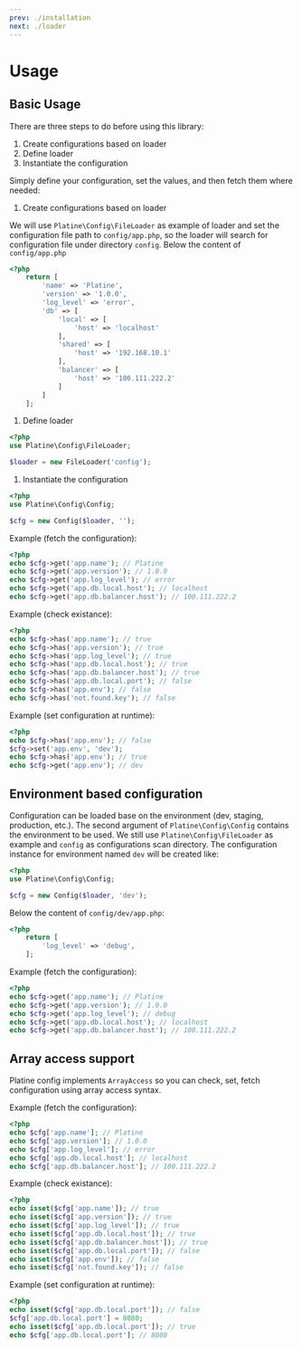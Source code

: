 ```yaml
---
prev: ./installation
next: ./loader
---
```

# Usage
## Basic Usage
There are three steps to do before using this library:
1. Create configurations based on loader
1. Define loader
1. Instantiate the configuration

Simply define your configuration, set the values, and then fetch them where needed:

1. Create configurations based on loader 

We will use `Platine\Config\FileLoader` as example of loader and set the configuration file path to `config/app.php`, so the loader will search for configuration file under directory `config`. Below the content of `config/app.php`

```php
<?php
	return [
	    'name' => 'Platine', 
	    'version' => '1.0.0', 
	    'log_level' => 'error', 
	    'db' => [
	        'local' => [
	            'host' => 'localhost'
	        ],
	        'shared' => [
	            'host' => '192.168.10.1'
	        ],
	        'balancer' => [
	            'host' => '100.111.222.2'
	        ]
	    ]
	];
```

1. Define loader

```php
<?php
use Platine\Config\FileLoader;

$loader = new FileLoader('config');
```

1. Instantiate the configuration

```php
<?php
use Platine\Config\Config;

$cfg = new Config($loader, '');
```

Example (fetch the configuration):
```php
<?php
echo $cfg->get('app.name'); // Platine
echo $cfg->get('app.version'); // 1.0.0
echo $cfg->get('app.log_level'); // error
echo $cfg->get('app.db.local.host'); // localhost
echo $cfg->get('app.db.balancer.host'); // 100.111.222.2
```

Example (check existance):
```php
<?php
echo $cfg->has('app.name'); // true
echo $cfg->has('app.version'); // true
echo $cfg->has('app.log_level'); // true
echo $cfg->has('app.db.local.host'); // true
echo $cfg->has('app.db.balancer.host'); // true
echo $cfg->has('app.db.local.port'); // false
echo $cfg->has('app.env'); // false
echo $cfg->has('not.found.key'); // false
```

Example (set configuration at runtime):
```php
<?php
echo $cfg->has('app.env'); // false
$cfg->set('app.env', 'dev');
echo $cfg->has('app.env'); // true
echo $cfg->get('app.env'); // dev
```

## Environment based configuration
Configuration can be loaded base on the environment (dev, staging, production, etc.).
The second argument of `Platine\Config\Config` contains the environment to be used.
We still use `Platine\Config\FileLoader` as example and `config` as configurations scan directory.
The configuration instance for environment named `dev` will be created like:

```php
<?php
use Platine\Config\Config;

$cfg = new Config($loader, 'dev');
```
Below the content of `config/dev/app.php`:
```php
<?php
	return [
	    'log_level' => 'debug',   
	];
```

Example (fetch the configuration):
```php
<?php
echo $cfg->get('app.name'); // Platine
echo $cfg->get('app.version'); // 1.0.0
echo $cfg->get('app.log_level'); // debug
echo $cfg->get('app.db.local.host'); // localhost
echo $cfg->get('app.db.balancer.host'); // 100.111.222.2
```

## Array access support
Platine config implements `ArrayAccess` so you can check, set, fetch configuration using array access syntax.

Example (fetch the configuration):
```php
<?php
echo $cfg['app.name']; // Platine
echo $cfg['app.version']; // 1.0.0
echo $cfg['app.log_level']; // error
echo $cfg['app.db.local.host']; // localhost
echo $cfg['app.db.balancer.host']; // 100.111.222.2
```

Example (check existance):
```php
<?php
echo isset($cfg['app.name']); // true
echo isset($cfg['app.version']); // true
echo isset($cfg['app.log_level']); // true
echo isset($cfg['app.db.local.host']); // true
echo isset($cfg['app.db.balancer.host']); // true
echo isset($cfg['app.db.local.port']); // false
echo isset($cfg['app.env']); // false
echo isset($cfg['not.found.key']); // false
```

Example (set configuration at runtime):
```php
<?php
echo isset($cfg['app.db.local.port']); // false
$cfg['app.db.local.port'] = 8080;
echo isset($cfg['app.db.local.port']); // true
echo $cfg['app.db.local.port']; // 8080
```